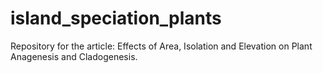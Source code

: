 # island_speciation_plants
Repository for the article: Effects of Area, Isolation and Elevation on Plant Anagenesis and Cladogenesis.
